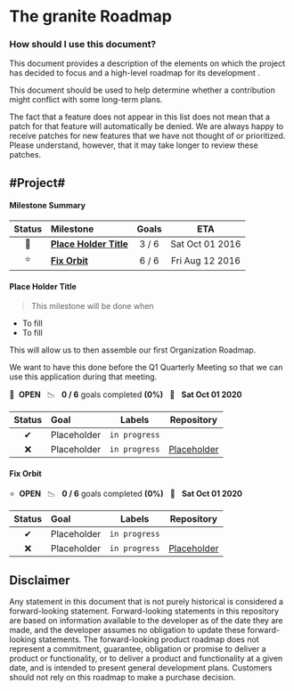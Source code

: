 # The granite Roadmap

### How should I use this document?

This document provides a description of the elements on which the project has decided to focus and a high-level roadmap for its development .

This document should be used to help determine whether a contribution might conflict with some long-term plans.

The fact that a feature does not appear in this list does not mean that a patch for that feature will automatically be denied.
We are always happy to receive patches for new features that we have not thought of or prioritized. Please understand, however, that it may take longer to review these patches.


## #Project#

#### Milestone Summary

| Status | Milestone | Goals | ETA |
| :---: | :--- | :---: | :---: |
| 🚀 | **[Place Holder Title](#place-holder-title)** | 3 / 6 | Sat Oct 01 2016 |
| ⭐ | **[Fix Orbit](#fix-orbit)** | 6 / 6 | Fri Aug 12 2016 |

#### **Place Holder Title**

> This milestone will be done when 
* To fill
* To fill


This will allow us to then assemble our first Organization Roadmap.

We want to have this done before the Q1 Quarterly Meeting so that we can use this application during that meeting.

🚀 &nbsp;**OPEN** &nbsp;&nbsp;📉 &nbsp;&nbsp;**0 / 6** goals completed **(0%)** &nbsp;&nbsp;📅 &nbsp;&nbsp;**Sat Oct 01 2020**

| Status | Goal | Labels | Repository |
| :---: | :--- | --- | --- |
| ✔ | Placeholder| `in progress` 
| ❌ | Placeholder|`in progress`| <a href=https://....com>Placeholder</a> |


#### **Fix Orbit**
⭐ &nbsp;**OPEN** &nbsp;&nbsp;📉 &nbsp;&nbsp;**0 / 6** goals completed **(0%)** &nbsp;&nbsp;📅 &nbsp;&nbsp;**Sat Oct 01 2020**

| Status | Goal | Labels | Repository |
| :---: | :--- | --- | --- |
| ✔ | Placeholder| `in progress` 
| ❌ | Placeholder|`in progress`| <a href=https://....com>Placeholder</a> |


## Disclaimer
Any statement in this document that is not purely historical is considered a forward-looking statement.
Forward-looking statements in this repository are based on information available to the developer as of the date they are made, and the developer assumes no obligation to update these forward-looking statements.
The forward-looking product roadmap does not represent a commitment, guarantee, obligation or promise to deliver a product or functionality, or to deliver a product and functionality at a given date, and is intended to present general development plans.
Customers should not rely on this roadmap to make a purchase decision.
